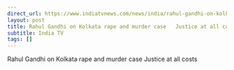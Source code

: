 ```yaml
---
direct_url: https://www.indiatvnews.com/news/india/rahul-gandhi-on-kolkata-rape-and-murder-case-justice-at-all-costs-2024-08-14-946913
layout: post
title: Rahul Gandhi on Kolkata rape and murder case   Justice at all costs 
subtitle: India TV
tags: []
---
```


Rahul Gandhi on Kolkata rape and murder case   Justice at all costs 
